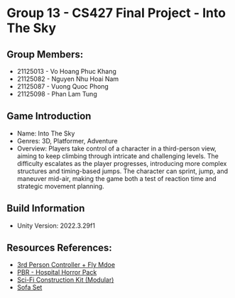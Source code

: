 # Group 13 - CS427 Final Project - Into The Sky

## Group Members:
- 21125013 - Vo Hoang Phuc Khang
- 21125082 - Nguyen Nhu Hoai Nam
- 21125087 - Vuong Quoc Phong
- 21125098 - Phan Lam Tung

## Game Introduction
- Name: Into The Sky
- Genres: 3D, Platformer, Adventure
- Overview:
Players take control of a character in a third-person view, aiming to keep climbing through intricate and challenging levels. The difficulty escalates as the player progresses, introducing more complex structures and timing-based jumps. The character can sprint, jump, and maneuver mid-air, making the game both a test of reaction time and strategic movement planning.

## Build Information
- Unity Version: 2022.3.29f1

## Resources References:
- [3rd Person Controller + Fly Mdoe](https://assetstore.unity.com/packages/templates/systems/3rd-person-controller-fly-mode-28647)
- [PBR - Hospital Horror Pack](https://assetstore.unity.com/packages/3d/environments/pbr-hospital-horror-pack-free-80117)
- [Sci-Fi Construction Kit (Modular)](https://assetstore.unity.com/packages/3d/environments/sci-fi/sci-fi-construction-kit-modular-159280)
- [Sofa Set](https://assetstore.unity.com/packages/3d/props/sofa-set-260566)
